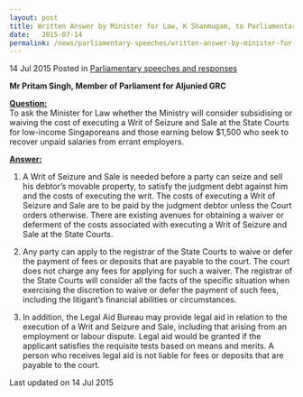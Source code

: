 ```yaml
---
layout: post
title: Written Answer by Minister for Law, K Shanmugam, to Parliamentary Question on Writ of Seizure and Sale
date:   2015-07-14
permalink: /news/parliamentary-speeches/written-answer-by-minister-for-law--k-shanmugam--to-parliamentary-q1
---
```



14 Jul 2015 Posted in [Parliamentary speeches and responses](/news/parliamentary-speeches)

**Mr Pritam Singh, Member of Parliament for Aljunied GRC**

**<u>Question:</u>**  
To ask the Minister for Law whether the Ministry will consider subsidising or waiving the cost of executing a Writ of Seizure and Sale at the State Courts for low-income Singaporeans and those earning below $1,500 who seek to recover unpaid salaries from errant employers. 


**<u>Answer:</u>**  


1. A Writ of Seizure and Sale is needed before a party can seize and sell his debtor’s movable property, to satisfy the judgment debt against him and the costs of executing the writ. The costs of executing a Writ of Seizure and Sale are to be paid by the judgment debtor unless the Court orders otherwise. There are existing avenues for obtaining a waiver or deferment of the costs associated with executing a Writ of Seizure and Sale at the State Courts.


2. Any party can apply to the registrar of the State Courts to waive or defer the payment of fees or deposits that are payable to the court. The court does not charge any fees for applying for such a waiver. The registrar of the State Courts will consider all the facts of the specific situation when exercising the discretion to waive or defer the payment of such fees, including the litigant’s financial abilities or circumstances.  


3. In addition, the Legal Aid Bureau may provide legal aid in relation to the execution of a Writ and Seizure and Sale, including that arising from an employment or labour dispute. Legal aid would be granted if the applicant satisfies the requisite tests based on means and merits. A person who receives legal aid is not liable for fees or deposits that are payable to the court. 




<p class="right-side-updated">Last updated on 14 Jul 2015</p> 
